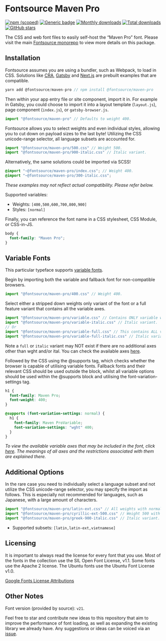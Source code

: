 # Fontsource Maven Pro

[![npm (scoped)](https://img.shields.io/npm/v/@fontsource/maven-pro?color=brightgreen)](https://www.npmjs.com/package/@fontsource/maven-pro) [![Generic badge](https://img.shields.io/badge/fontsource-passing-brightgreen)](https://github.com/fontsource/fontsource) [![Monthly downloads](https://badgen.net/npm/dm/@fontsource/maven-pro)](https://github.com/fontsource/fontsource) [![Total downloads](https://badgen.net/npm/dt/@fontsource/maven-pro)](https://github.com/fontsource/fontsource) [![GitHub stars](https://img.shields.io/github/stars/fontsource/fontsource.svg?style=social&label=Star)](https://github.com/fontsource/fontsource/stargazers)

The CSS and web font files to easily self-host the “Maven Pro” font. Please visit the main [Fontsource monorepo](https://github.com/fontsource/fontsource) to view more details on this package.

## Installation

Fontsource assumes you are using a bundler, such as Webpack, to load in CSS. Solutions like [CRA](https://create-react-app.dev/), [Gatsby](https://www.gatsbyjs.org/) and [Next.js](https://nextjs.org/) are prebuilt examples that are compatible.

```javascript
yarn add @fontsource/maven-pro // npm install @fontsource/maven-pro
```

Then within your app entry file or site component, import it in. For example in Gatsby, you could choose to import it into a layout template (`layout.js`), page component (`index.js`), or `gatsby-browser.js`.

```javascript
import "@fontsource/maven-pro" // Defaults to weight 400.
```

Fontsource allows you to select weights and even individual styles, allowing you to cut down on payload sizes to the last byte! Utilizing the CSS unicode-range selector, all language subsets are accounted for.

```javascript
import "@fontsource/maven-pro/500.css" // Weight 500.
import "@fontsource/maven-pro/900-italic.css" // Italic variant.
```

Alternatively, the same solutions could be imported via SCSS!

```scss
@import "~@fontsource/maven-pro/index.css"; // Weight 400.
@import "~@fontsource/maven-pro/300-italic.css";
```

_These examples may not reflect actual compatibility. Please refer below._

Supported variables:

- Weights: `[400,500,600,700,800,900]`
- Styles: `[normal]`

Finally, you can reference the font name in a CSS stylesheet, CSS Module, or CSS-in-JS.

```css
body {
  font-family: "Maven Pro";
}
```

## Variable Fonts

This particular typeface supports [variable fonts](https://developer.mozilla.org/en-US/docs/Web/CSS/CSS_Fonts/Variable_Fonts_Guide).

Begin by importing both the variable and fallback font for non-compatible browsers.

```js
import "@fontsource/maven-pro/400.css" // Weight 400.
```

Select either a stripped down weights only variant of the font or a full feature variant that contains all the variable axes.

```js
import "@fontsource/maven-pro/variable.css" // Contains ONLY variable weights and no other axes.
import "@fontsource/maven-pro/variable-italic.css" // Italic variant.
// Or
import "@fontsource/maven-pro/variable-full.css" // This contains ALL variable axes. Font files are larger.
import "@fontsource/maven-pro/variable-full-italic.css" // Italic variant.
```

Note a `full` or `italic` variant may NOT exist if there are no additional axes other than wght and/or ital. You can check the available axes [here](https://fonts.google.com/variablefonts).

Followed by the CSS using the @supports tag, which checks whether the browser is capable of utilising variable fonts. Fallback fonts and their relevant CSS should be used outside the block, whilst all variable options should be used within the @supports block and utilising the font-variation-settings tag.

```css
h1 {
  font-family: Maven Pro;
  font-weight: 400;
}

@supports (font-variation-settings: normal) {
  h1 {
    font-family: Maven ProVariable;
    font-variation-settings: "wght" 400;
  }
}
```

_To view the available variable axes that may be included in the font, click [here](https://fonts.google.com/variablefonts). The meanings of all axes and the restrictions associated with them are explained there._

## Additional Options

In the rare case you need to individually select a language subset and not utilize the CSS unicode-range selector, you may specify the import as follows. This is especially not recommended for languages, such as Japanese, with a large amount of characters.

```javascript
import "@fontsource/maven-pro/latin-ext.css" // All weights with normal style included.
import "@fontsource/maven-pro/cyrillic-ext-500.css" // Weight 500 with normal style.
import "@fontsource/maven-pro/greek-900-italic.css" // Italic variant.
```

- Supported subsets: `[latin,latin-ext,vietnamese]`

## Licensing

It is important to always read the license for every font that you use.
Most of the fonts in the collection use the SIL Open Font License, v1.1. Some fonts use the Apache 2 license. The Ubuntu fonts use the Ubuntu Font License v1.0.

[Google Fonts License Attributions](https://fonts.google.com/attribution)

## Other Notes

Font version (provided by source): `v21`.

Feel free to star and contribute new ideas to this repository that aim to improve the performance of font loading, as well as expanding the existing library we already have. Any suggestions or ideas can be voiced via an [issue](https://github.com/fontsource/fontsource/issues).

